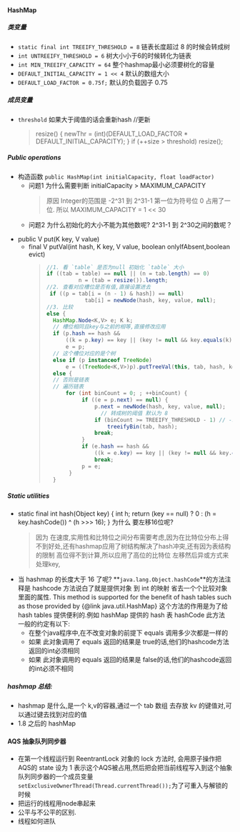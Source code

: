 #### HashMap
##### 类变量
- `static final int TREEIFY_THRESHOLD = 8`
    链表长度超过 8 的时候会转成树
- `int UNTREEIFY_THRESHOLD = 6` 
    树大小小于6的时候转化为链表
- `int MIN_TREEIFY_CAPACITY = 64`
    整个hashmap最小必须要树化的容量
- `DEFAULT_INITIAL_CAPACITY = 1 << 4`
    默认的数组大小
- `DEFAULT_LOAD_FACTOR = 0.75f;`
    默认的负载因子 0.75 
##### 成员变量
-  `threshold` 
    如果大于阈值的话会重新hash
    //更新
    > resize() {
    > newThr = (int)(DEFAULT_LOAD_FACTOR * DEFAULT_INITIAL_CAPACITY);
    > }
    > if (++size > threshold)
    >           resize();

##### Public operations
- 构造函数
`public HashMap(int initialCapacity, float loadFactor)`
  - 问题1 为什么需要判断 initialCapacity > MAXIMUM_CAPACITY
    > 原因 Integer的范围是 -2^31 到 2^31-1 第一位为符号位 0 占用了一位.
    > 所以 MAXIMUM_CAPACITY = 1 << 30 
  - 问题2 为什么初始化的大小不能为其他数呢? 2^31-1 到 2^30之间的数呢？
    >
- public V put(K key, V value) 
  - final V putVal(int hash, K key, V value, boolean onlyIfAbsent,boolean evict) 
    > 
    > ```java 
    > //1. 看 `table` 是否为null 初始化 `table` 大小 
    > if ((tab = table) == null || (n = tab.length) == 0)
    >           n = (tab = resize()).length;
    > //2. 查看对应槽位是否有值,直接设置进去
    >  if ((p = tab[i = (n - 1) & hash]) == null)
    >             tab[i] = newNode(hash, key, value, null);
    > //3. 比较
    > else {
    >   HashMap.Node<K,V> e; K k;
    >   // 槽位相同且key与之前的相等,直接修改应用
    >   if (p.hash == hash &&
    >       ((k = p.key) == key || (key != null && key.equals(k))))
    >       e = p;
    >   // 这个槽位对应的是个树
    >   else if (p instanceof TreeNode)
    >       e = ((TreeNode<K,V>)p).putTreeVal(this, tab, hash, key, value);
    >   else {
    >   // 否则是链表
    >   // 遍历链表
    >       for (int binCount = 0; ; ++binCount) {
    >            if ((e = p.next) == null) {
    >                p.next = newNode(hash, key, value, null);
    >                  // 转成树的阈值 默认为 8 
    >                if (binCount >= TREEIFY_THRESHOLD - 1) // -1 for 1st
    >                    treeifyBin(tab, hash);
    >                break;
    >            }
    >            if (e.hash == hash &&
    >                ((k = e.key) == key || (key != null && key.equals(k))))
    >                break;
    >            p = e;
    >        }
    >   }
    > 
    > ```
##### Static utilities

- static final int hash(Object key) {
          int h;
          return (key == null) ? 0 : (h = key.hashCode()) ^ (h >>> 16);
      } 为什么 要左移16位呢?
    > 因为 在速度,实用性和比特位之间分布需要考虑,因为在比特位分布上得不到好处,还有hashmap应用了树结构解决了hash冲突,还有因为表结构的限制 高位得不到计算,所以应用了高位的比特位 左移然后异或方式来处理key,
- 当 hashmap 的长度大于 16 了呢?
    **`java.lang.Object.hashCode`**的方法注释是
    hashcode 方法说白了就是提供对象 到 int 的映射 省去一个个比较对象里面的属性.
  This method is supported for the benefit of hash tables such as those provided by {@link java.util.HashMap}
  这个方法的作用是为了给hash tables 提供便利的.例如 hashMap 提供的 hash 表
  hashCode 
  此方法 一般的约定有以下:
   - 在整个java程序中,在不改变对象的前提下 equals 调用多少次都是一样的
   - 如果 此对象调用了 equals 返回的结果是 true的话,他们的hashcode方法返回的int必须相同
   - 如果 此对象调用的 equals 返回的结果是 false的话,他们的hashcode返回的int必须不相同
   
##### hashmap 总结:
   - hashmap 是什么,是一个 k,v的容器,通过一个 tab 数组 去存放 kv 的键值对,可以通过键去找到对应的值
   - 1.8 之后的 hashMap

#### AQS 抽象队列同步器
   - 在第一个线程运行到 ReentrantLock 对象的 lock 方法时, 会用原子操作把 AQS的 state 设为 1 表示这个AQS被占用,然后把会把当前线程写入到这个抽象队列同步器的一个成员变量`setExclusiveOwnerThread(Thread.currentThread());`为了可重入与解锁的时候
   - 把运行的线程用node串起来
   - 公平与不公平的区别.
   - 线程如何进队
